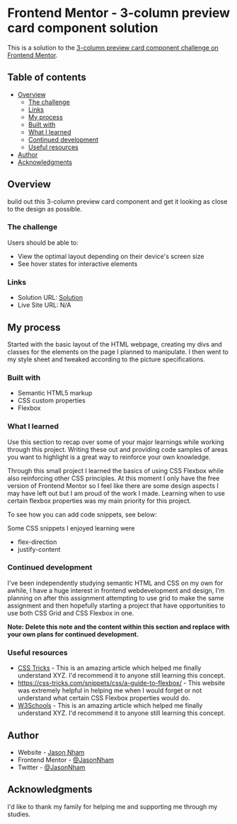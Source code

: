 # Frontend Mentor - 3-column preview card component solution

This is a solution to the [3-column preview card component challenge on Frontend Mentor](https://www.frontendmentor.io/challenges/3column-preview-card-component-pH92eAR2-).

## Table of contents

- [Overview](#overview)
  - [The challenge](#the-challenge)
  - [Links](#links)
  - [My process](#my-process)
  - [Built with](#built-with)
  - [What I learned](#what-i-learned)
  - [Continued development](#continued-development)
  - [Useful resources](#useful-resources)
- [Author](#author)
- [Acknowledgments](#acknowledgments)

## Overview

build out this 3-column preview card component and get it looking as close to the design as possible.

### The challenge

Users should be able to:

- View the optimal layout depending on their device's screen size
- See hover states for interactive elements

### Links

- Solution URL: [Solution](https://jasonnham.github.io/3-column-preview-card/)
- Live Site URL: N/A

## My process

Started with the basic layout of the HTML webpage, creating my divs and classes for the elements on the page I planned to manipulate. I then went to my style sheet and tweaked according to the picture specifications.

### Built with

- Semantic HTML5 markup
- CSS custom properties
- Flexbox

### What I learned

Use this section to recap over some of your major learnings while working through this project. Writing these out and providing code samples of areas you want to highlight is a great way to reinforce your own knowledge.

Through this small project I learned the basics of using CSS Flexbox while also reinforcing other CSS principles. At this moment I only have the free version of Frontend Mentor so I feel like there are some design aspects I may have left out but I am proud of the work I made. Learning when to use certain flexbox properties was my main priority for this project.

To see how you can add code snippets, see below:

Some CSS snippets I enjoyed learning were

- flex-direction
- justify-content

### Continued development

I've been independently studying semantic HTML and CSS on my own for awhile, I have a huge interest in frontend webdevelopment and design, I'm planning on after this assignment attempting to use grid to make the same assignment and then hopefully starting a project that have opportunities to use both CSS Grid and CSS Flexbox in one.

**Note: Delete this note and the content within this section and replace with your own plans for continued development.**

### Useful resources

- [CSS Tricks](css-tricks.com/snippets/css/a-guide-to-flexbox/) - This is an amazing article which helped me finally understand XYZ. I'd recommend it to anyone still learning this concept.
- https://css-tricks.com/snippets/css/a-guide-to-flexbox/ - This website was extremely helpful in helping me when I would forget or not understand what certain CSS Flexbox properties would do.
- [W3Schools](w3schools.com) - This is an amazing article which helped me finally understand XYZ. I'd recommend it to anyone still learning this concept.

## Author

- Website - [Jason Nham](N/A-yet)
- Frontend Mentor - [@JasonNham](https://www.frontendmentor.io/profile/yourusername)
- Twitter - [@JasonNham](https://www.twitter.com/yourusername)

## Acknowledgments

I'd like to thank my family for helping me and supporting me through my studies.
